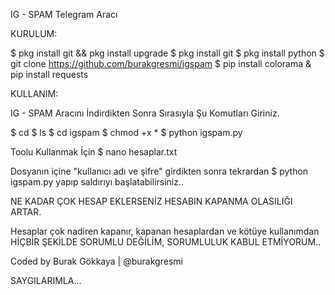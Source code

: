IG - SPAM Telegram Aracı

KURULUM:

$ pkg install git && pkg install upgrade
$ pkg install git
$ pkg install python
$ git clone https://github.com/burakgresmi/igspam
$ pip install colorama
& pip install requests

KULLANIM:

IG - SPAM Aracını İndirdikten Sonra Sırasıyla
Şu Komutları Giriniz.

$ cd
$ ls
$ cd igspam
$ chmod +x *
$ python igspam.py

Toolu Kullanmak İçin
$ nano hesaplar.txt 

Dosyanın içine "kullanıcı adı ve şifre" girdikten 
sonra tekrardan 
$ python igspam.py yapıp saldırıyı 
başlatabilirsiniz..

NE KADAR ÇOK HESAP EKLERSENİZ HESABIN
KAPANMA OLASILIĞI ARTAR.

Hesaplar çok nadiren kapanır, kapanan 
hesaplardan ve kötüye kullanımdan HİÇBİR
ŞEKİLDE SORUMLU DEĞİLİM, SORUMLULUK
KABUL ETMİYORUM..

Coded by Burak Gökkaya | @burakgresmi

SAYGILARIMLA...